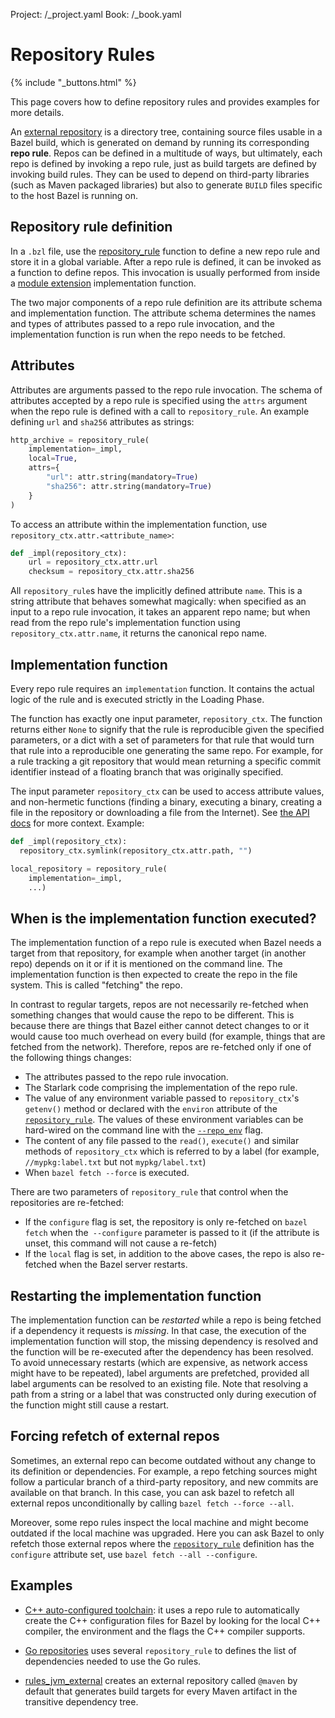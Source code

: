Project: /_project.yaml
Book: /_book.yaml

# Repository Rules

{% include "_buttons.html" %}

This page covers how to define repository rules and provides examples for
more details.

An [external repository](/external/overview#repository) is a directory tree,
containing source files usable in a Bazel build, which is generated on demand by
running its corresponding **repo rule**. Repos can be defined in a multitude of
ways, but ultimately, each repo is defined by invoking a repo rule, just as
build targets are defined by invoking build rules. They can be used to depend on
third-party libraries (such as Maven packaged libraries) but also to generate
`BUILD` files specific to the host Bazel is running on.

## Repository rule definition

In a `.bzl` file, use the
[repository_rule](/rules/lib/globals/bzl#repository_rule) function to define a
new repo rule and store it in a global variable. After a repo rule is defined,
it can be invoked as a function to define repos. This invocation is usually
performed from inside a [module extension](/external/extension) implementation
function.

The two major components of a repo rule definition are its attribute schema and
implementation function. The attribute schema determines the names and types of
attributes passed to a repo rule invocation, and the implementation function is
run when the repo needs to be fetched.

## Attributes

Attributes are arguments passed to the repo rule invocation. The schema of
attributes accepted by a repo rule is specified using the `attrs` argument when
the repo rule is defined with a call to `repository_rule`. An example defining
`url` and `sha256` attributes as strings:

```python
http_archive = repository_rule(
    implementation=_impl,
    local=True,
    attrs={
        "url": attr.string(mandatory=True)
        "sha256": attr.string(mandatory=True)
    }
)
```

To access an attribute within the implementation function, use
`repository_ctx.attr.<attribute_name>`:

```python
def _impl(repository_ctx):
    url = repository_ctx.attr.url
    checksum = repository_ctx.attr.sha256
```

All `repository_rule`s have the implicitly defined attribute `name`. This is a
string attribute that behaves somewhat magically: when specified as an input to
a repo rule invocation, it takes an apparent repo name; but when read from the
repo rule's implementation function using `repository_ctx.attr.name`, it returns
the canonical repo name.

## Implementation function

Every repo rule requires an `implementation` function. It contains the
actual logic of the rule and is executed strictly in the Loading Phase.

The function has exactly one input parameter, `repository_ctx`. The function
returns either `None` to signify that the rule is reproducible given the
specified parameters, or a dict with a set of parameters for that rule that
would turn that rule into a reproducible one generating the same repo. For
example, for a rule tracking a git repository that would mean returning a
specific commit identifier instead of a floating branch that was originally
specified.

The input parameter `repository_ctx` can be used to
access attribute values, and non-hermetic functions (finding a binary,
executing a binary, creating a file in the repository or downloading a file
from the Internet). See [the API docs](/rules/lib/builtins/repository_ctx) for
more context. Example:

```python
def _impl(repository_ctx):
  repository_ctx.symlink(repository_ctx.attr.path, "")

local_repository = repository_rule(
    implementation=_impl,
    ...)
```

## When is the implementation function executed?

The implementation function of a repo rule is executed when Bazel needs a
target from that repository, for example when another target (in another
repo) depends on it or if it is mentioned on the command line. The
implementation function is then expected to create the repo in the file
system. This is called "fetching" the repo.

In contrast to regular targets, repos are not necessarily re-fetched when
something changes that would cause the repo to be different. This is
because there are things that Bazel either cannot detect changes to or it would
cause too much overhead on every build (for example, things that are fetched
from the network). Therefore, repos are re-fetched only if one of the
following things changes:

* The attributes passed to the repo rule invocation.
* The Starlark code comprising the implementation of the repo rule.
* The value of any environment variable passed to `repository_ctx`'s
  `getenv()` method or declared with the `environ` attribute of the
  [`repository_rule`](/rules/lib/globals/bzl#repository_rule). The values
  of these environment variables can be hard-wired on the command line with the
  [`--repo_env`](/reference/command-line-reference#flag--repo_env) flag.
* The content of any file passed to the `read()`, `execute()` and similar
  methods of `repository_ctx` which is referred to by a label (for example,
  `//mypkg:label.txt` but not `mypkg/label.txt`)
* When `bazel fetch --force` is executed.

There are two parameters of `repository_rule` that control when the repositories
are re-fetched:

* If the `configure` flag is set, the repository is only re-fetched on
  `bazel fetch` when the` --configure` parameter is passed to it (if the
  attribute is unset, this command will not cause a re-fetch)
* If the `local` flag is set, in addition to the above cases, the repo is
  also re-fetched when the Bazel server restarts.

## Restarting the implementation function

The implementation function can be _restarted_ while a repo is being
fetched if a dependency it requests is _missing_. In that case, the execution of
the implementation function will stop, the missing dependency is resolved and
the function will be re-executed after the dependency has been resolved. To
avoid unnecessary restarts (which are expensive, as network access might
have to be repeated), label arguments are prefetched, provided all
label arguments can be resolved to an existing file. Note that resolving
a path from a string or a label that was constructed only during execution
of the function might still cause a restart.

## Forcing refetch of external repos

Sometimes, an external repo can become outdated without any change to its
definition or dependencies. For example, a repo fetching sources might
follow a particular branch of a third-party repository, and new commits are
available on that branch. In this case, you can ask bazel to refetch all
external repos unconditionally by calling `bazel fetch --force --all`.

Moreover, some repo rules inspect the local machine and might become
outdated if the local machine was upgraded. Here you can ask Bazel to
only refetch those external repos where the
[`repository_rule`](/rules/lib/globals#repository_rule)
definition has the `configure` attribute set, use
`bazel fetch --all --configure`.

## Examples

- [C++ auto-configured toolchain](https://cs.opensource.google/bazel/bazel/+/master:tools/cpp/cc_configure.bzl;drc=644b7d41748e09eff9e47cbab2be2263bb71f29a;l=176):
  it uses a repo rule to automatically create the
  C++ configuration files for Bazel by looking for the local C++ compiler, the
  environment and the flags the C++ compiler supports.

- [Go repositories](https://github.com/bazelbuild/rules_go/blob/67bc217b6210a0922d76d252472b87e9a6118fdf/go/private/go_repositories.bzl#L195)
  uses several `repository_rule` to defines the list of dependencies
  needed to use the Go rules.

- [rules_jvm_external](https://github.com/bazelbuild/rules_jvm_external) creates
  an external repository called `@maven` by default that generates build targets
  for every Maven artifact in the transitive dependency tree.
